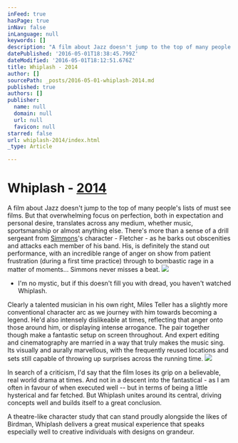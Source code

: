 ```yaml
---
inFeed: true
hasPage: true
inNav: false
inLanguage: null
keywords: []
description: "A film about Jazz doesn't jump to the top of many people's lists of must see films. But that overwhelming focus on perfection, both in expectation and personal desire, translates across any medium, whether music, sportsmanship or almost anything else. There's more than a sense of a drill sergeant from Simmons's character - Fletcher - as he barks out obscenities and attacks each member of his band. His, is definitely the stand out performance, with an incredible range of anger on show from patient frustration (during a first time practice) through to bombastic rage in a matter of moments... Simmons never misses a beat."
datePublished: '2016-05-01T18:38:45.799Z'
dateModified: '2016-05-01T18:12:51.676Z'
title: Whiplash - 2014
author: []
sourcePath: _posts/2016-05-01-whiplash-2014.md
published: true
authors: []
publisher:
  name: null
  domain: null
  url: null
  favicon: null
starred: false
url: whiplash-2014/index.html
_type: Article

---
```

# Whiplash - [2014][0]

A film about Jazz doesn't jump to the top of many people's lists of must see films. But that overwhelming focus on perfection, both in expectation and personal desire, translates across any medium, whether music, sportsmanship or almost anything else. There's more than a sense of a drill sergeant from [Simmons][1]'s character - Fletcher - as he barks out obscenities and attacks each member of his band. His, is definitely the stand out performance, with an incredible range of anger on show from patient frustration (during a first time practice) through to bombastic rage in a matter of moments... Simmons never misses a beat.
![](https://the-grid-user-content.s3-us-west-2.amazonaws.com/435a5547-d22c-4263-875f-fd48c1fe607f.jpg)

* I'm no mystic, but if this doesn't fill you with dread, you haven't watched Whiplash.

Clearly a talented musician in his own right, Miles Teller has a slightly more conventional character arc as we journey with him towards becoming a legend. He'd also intensely dislikeable at times, reflecting that anger onto those around him, or displaying intense arrogance. The pair together though make a fantastic setup on screen throughout. And expert editing and cinematography are married in a way that truly makes the music sing. Its visually and aurally marvellous, with the frequently reused locations and sets still capable of throwing up surprises across the running time.
![](https://the-grid-user-content.s3-us-west-2.amazonaws.com/bc354848-0b59-4927-8f3d-9cec3b1fa09f.jpg)

In search of a criticism, I'd say that the film loses its grip on a believable, real world drama at times. And not in a descent into the fantastical - as I am often in favour of when executed well -- but in terms of being a little hysterical and far fetched. But Whiplash unites around its central, driving concepts well and builds itself to a great conclusion.

A theatre-like character study that can stand proudly alongside the likes of Birdman, Whiplash delivers a great musical experience that speaks especially well to creative individuals with designs on grandeur.

[0]: http://www.imdb.com/title/tt2582802/
[1]: http://www.imdb.com/name/nm0799777/